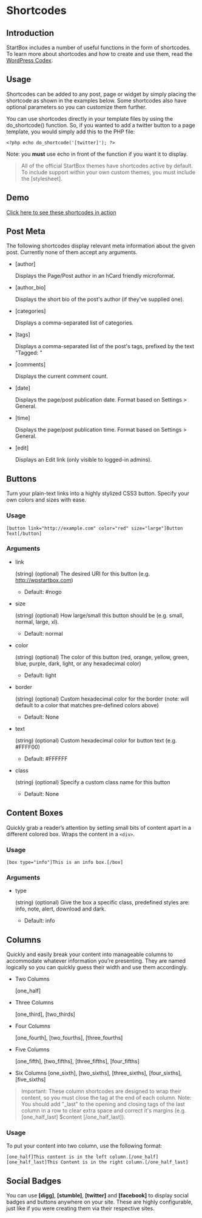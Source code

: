 # Shortcodes

## Introduction

StartBox includes a number of useful functions in the form of shortcodes. To learn more about shortcodes and how to create and use them, read the [WordPress Codex](http://codex.wordpress.org/Shortcode_API).

## Usage

Shortcodes can be added to any post, page or widget by simply placing the shortcode as shown in the examples below. Some shortcodes also have optional parameters so you can customize them further.

You can use shortcodes directly in your template files by using the do_shortcode() function. So, if you wanted to add a twitter button to a page template, you would simply add this to the PHP file:


	<?php echo do_shortcode('[twitter]'); ?>


Note: you **must** use echo in front of the function if you want it to display.

> All of the official StartBox themes have shortcodes active by default. To include support within your own custom themes, you must include the [stylesheet].

## Demo

[Click here to see these shortcodes in action](http://demo.wpstartbox.com/shortcodes)

## Post Meta

The following shortcodes display relevant meta information about the given post. Currently none of them accept any arguments.

* [author]
	
	Displays the Page/Post author in an hCard friendly microformat. 
	
* [author_bio]

	Displays the short bio of the post's author (if they've supplied one). 

* [categories]

	Displays a comma-separated list of categories. 

* [tags]

	Displays a comma-separated list of the post's tags, prefixed by the text "Tagged: " 

* [comments]

	Displays the current comment count. 

* [date]

	Displays the page/post publication date. Format based on Settings > General. 

* [time]
  
	Displays the page/post publication time. Format based on Settings > General.

* [edit]

	Displays an Edit link (only visible to logged-in admins). 

## Buttons

Turn your plain-text links into a highly stylized CSS3 button. Specify your own colors and sizes with ease.

### Usage

	[button link="http://example.com" color="red" size="large"]Button Text[/button]

### Arguments

* link

	(string) (optional) The desired URI for this button (e.g. http://wpstartbox.com)

	* Default: #nogo 

* size

	(string) (optional) How large/small this button should be (e.g. small, normal, large, xl).

	* Default: normal 

* color

	(string) (optional) The color of this button (red, orange, yellow, green, blue, purple, dark, light, or any hexadecimal color)

	* Default: light 

* border

	(string) (optional) Custom hexadecimal color for the border (note: will default to a color that matches pre-defined colors above)

	* Default: None 

* text

	(string) (optional) Custom hexadecimal color for button text (e.g. #FFFF00)

	* Default: #FFFFFF 

* class
 
	(string) (optional) Specify a custom class name for this button

	* Default: None 

## Content Boxes

Quickly grab a reader’s attention by setting small bits of content apart in a different colored box. Wraps the content in a `<div>`.

### Usage

	[box type="info"]This is an info box.[/box]

### Arguments

* type

	(string) (optional) Give the box a specific class, predefined styles are: info, note, alert, download and dark.

	* Default: info 

## Columns

Quickly and easily break your content into manageable columns to accommodate whatever information you’re presenting. They are named logically so you can quickly guess their width and use them accordingly.

* Two Columns
	
	[one_half] 

* Three Columns
  
	[one_third], [two_thirds] 

* Four Columns
  
	[one_fourth], [two_fourths], [three_fourths] 

* Five Columns
  
	[one_fifth], [two_fifths], [three_fifths], [four_fifths] 

* Six Columns
	[one_sixth], [two_sixths], [three_sixths], [four_sixths], [five_sixths] 

> Important: These column shortcodes are designed to wrap their content, so you must close the tag at the end of each column. Note: You should add "_last" to the opening and closing tags of the last column in a row to clear extra space and correct it's margins (e.g. [one_half_last] $content [/one_half_last]).

### Usage

To put your content into two column, use the following format:

	[one_half]This content is in the left column.[/one_half] [one_half_last]This Content is in the right column.[/one_half_last]


## Social Badges

You can use **[digg]**, **[stumble]**, **[twitter]** and **[facebook]** to display social badges and buttons anywhere on your site. These are highly configurable, just like if you were creating them via their respective sites.